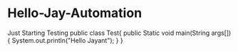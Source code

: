 # Hello-Jay-Automation
Just Starting Testing 
public class Test{
public Static void main(String args[]){
System.out.println("Hello Jayant");
}
}
